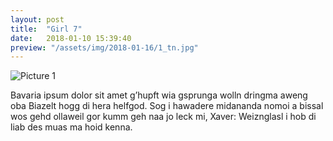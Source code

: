 ```yaml
---
layout: post
title:  "Girl 7"
date:   2018-01-10 15:39:40
preview: "/assets/img/2018-01-16/1_tn.jpg"
---
```


![Picture 1]("/assets/DSC_0109.jpg")

Bavaria ipsum dolor sit amet g’hupft wia gsprunga wolln dringma aweng oba Biazelt hogg di hera helfgod. Sog i hawadere midananda nomoi a bissal wos gehd ollaweil gor kumm geh naa jo leck mi, Xaver: Weiznglasl i hob di liab des muas ma hoid kenna.
